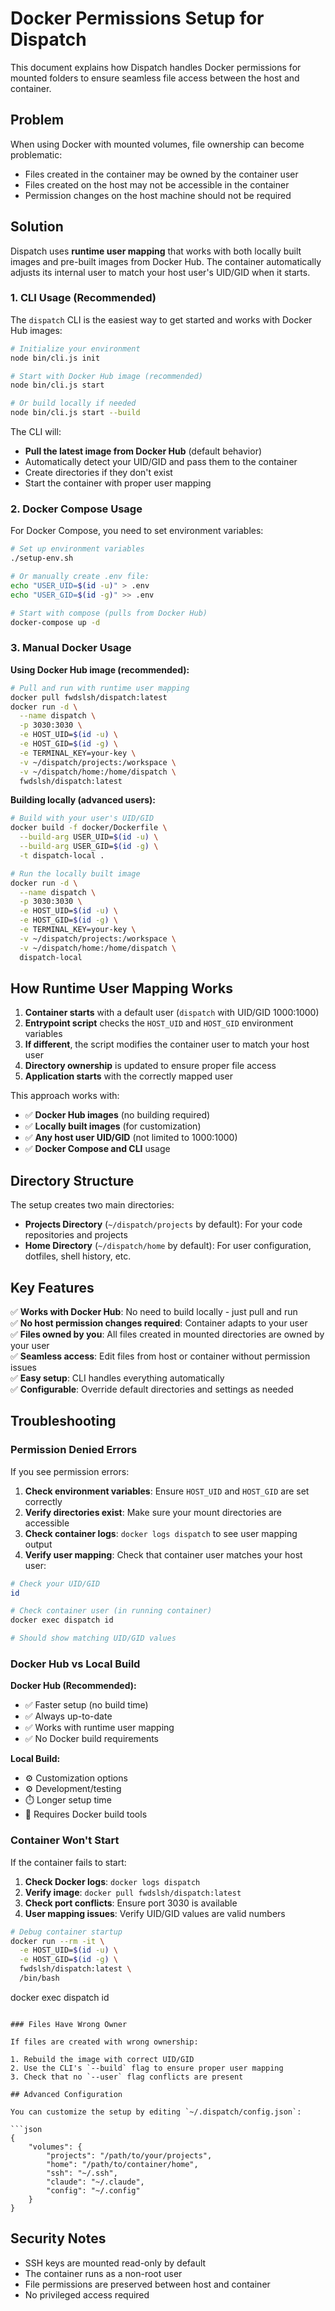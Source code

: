 # Docker Permissions Setup for Dispatch

This document explains how Dispatch handles Docker permissions for mounted folders to ensure seamless file access between the host and container.

## Problem

When using Docker with mounted volumes, file ownership can become problematic:

- Files created in the container may be owned by the container user
- Files created on the host may not be accessible in the container
- Permission changes on the host machine should not be required

## Solution

Dispatch uses **runtime user mapping** that works with both locally built images and pre-built images from Docker Hub. The container automatically adjusts its internal user to match your host user's UID/GID when it starts.

### 1. CLI Usage (Recommended)

The `dispatch` CLI is the easiest way to get started and works with Docker Hub images:

```bash
# Initialize your environment
node bin/cli.js init

# Start with Docker Hub image (recommended)
node bin/cli.js start

# Or build locally if needed
node bin/cli.js start --build
```

The CLI will:

- **Pull the latest image from Docker Hub** (default behavior)
- Automatically detect your UID/GID and pass them to the container
- Create directories if they don't exist
- Start the container with proper user mapping

### 2. Docker Compose Usage

For Docker Compose, you need to set environment variables:

```bash
# Set up environment variables
./setup-env.sh

# Or manually create .env file:
echo "USER_UID=$(id -u)" > .env
echo "USER_GID=$(id -g)" >> .env

# Start with compose (pulls from Docker Hub)
docker-compose up -d
```

### 3. Manual Docker Usage

**Using Docker Hub image (recommended):**

```bash
# Pull and run with runtime user mapping
docker pull fwdslsh/dispatch:latest
docker run -d \
  --name dispatch \
  -p 3030:3030 \
  -e HOST_UID=$(id -u) \
  -e HOST_GID=$(id -g) \
  -e TERMINAL_KEY=your-key \
  -v ~/dispatch/projects:/workspace \
  -v ~/dispatch/home:/home/dispatch \
  fwdslsh/dispatch:latest
```

**Building locally (advanced users):**

```bash
# Build with your user's UID/GID
docker build -f docker/Dockerfile \
  --build-arg USER_UID=$(id -u) \
  --build-arg USER_GID=$(id -g) \
  -t dispatch-local .

# Run the locally built image
docker run -d \
  --name dispatch \
  -p 3030:3030 \
  -e HOST_UID=$(id -u) \
  -e HOST_GID=$(id -g) \
  -e TERMINAL_KEY=your-key \
  -v ~/dispatch/projects:/workspace \
  -v ~/dispatch/home:/home/dispatch \
  dispatch-local
```

## How Runtime User Mapping Works

1. **Container starts** with a default user (`dispatch` with UID/GID 1000:1000)
2. **Entrypoint script** checks the `HOST_UID` and `HOST_GID` environment variables
3. **If different**, the script modifies the container user to match your host user
4. **Directory ownership** is updated to ensure proper file access
5. **Application starts** with the correctly mapped user

This approach works with:

- ✅ **Docker Hub images** (no building required)
- ✅ **Locally built images** (for customization)
- ✅ **Any host user UID/GID** (not limited to 1000:1000)
- ✅ **Docker Compose and CLI** usage

## Directory Structure

The setup creates two main directories:

- **Projects Directory** (`~/dispatch/projects` by default): For your code repositories and projects
- **Home Directory** (`~/dispatch/home` by default): For user configuration, dotfiles, shell history, etc.

## Key Features

✅ **Works with Docker Hub**: No need to build locally - just pull and run  
✅ **No host permission changes required**: Container adapts to your user  
✅ **Files owned by you**: All files created in mounted directories are owned by your user  
✅ **Seamless access**: Edit files from host or container without permission issues  
✅ **Easy setup**: CLI handles everything automatically  
✅ **Configurable**: Override default directories and settings as needed

## Troubleshooting

### Permission Denied Errors

If you see permission errors:

1. **Check environment variables**: Ensure `HOST_UID` and `HOST_GID` are set correctly
2. **Verify directories exist**: Make sure your mount directories are accessible
3. **Check container logs**: `docker logs dispatch` to see user mapping output
4. **Verify user mapping**: Check that container user matches your host user:

```bash
# Check your UID/GID
id

# Check container user (in running container)
docker exec dispatch id

# Should show matching UID/GID values
```

### Docker Hub vs Local Build

**Docker Hub (Recommended):**

- ✅ Faster setup (no build time)
- ✅ Always up-to-date
- ✅ Works with runtime user mapping
- ✅ No Docker build requirements

**Local Build:**

- ⚙️ Customization options
- ⚙️ Development/testing
- ⏱️ Longer setup time
- 🔧 Requires Docker build tools

### Container Won't Start

If the container fails to start:

1. **Check Docker logs**: `docker logs dispatch`
2. **Verify image**: `docker pull fwdslsh/dispatch:latest`
3. **Check port conflicts**: Ensure port 3030 is available
4. **User mapping issues**: Verify UID/GID values are valid numbers

```bash
# Debug container startup
docker run --rm -it \
  -e HOST_UID=$(id -u) \
  -e HOST_GID=$(id -g) \
  fwdslsh/dispatch:latest \
  /bin/bash
```

docker exec dispatch id

````

### Files Have Wrong Owner

If files are created with wrong ownership:

1. Rebuild the image with correct UID/GID
2. Use the CLI's `--build` flag to ensure proper user mapping
3. Check that no `--user` flag conflicts are present

## Advanced Configuration

You can customize the setup by editing `~/.dispatch/config.json`:

```json
{
	"volumes": {
		"projects": "/path/to/your/projects",
		"home": "/path/to/container/home",
		"ssh": "~/.ssh",
		"claude": "~/.claude",
		"config": "~/.config"
	}
}
````

## Security Notes

- SSH keys are mounted read-only by default
- The container runs as a non-root user
- File permissions are preserved between host and container
- No privileged access required
